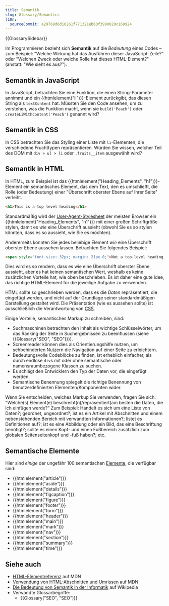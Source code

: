 ```yaml
---
title: Semantik
slug: Glossary/Semantics
l10n:
  sourceCommit: a29769d6d10261f771321eb60f3990029c160924
---
```


{{GlossarySidebar}}

Im Programmieren bezieht sich **Semantik** auf die _Bedeutung_ eines Codes – zum Beispiel: "Welche Wirkung hat das Ausführen dieser JavaScript-Zeile?" oder "Welchen Zweck oder welche Rolle hat dieses HTML-Element?" (anstatt: "Wie sieht es aus?").

## Semantik in JavaScript

In JavaScript, betrachten Sie eine Funktion, die einen String-Parameter annimmt und ein {{htmlelement("li")}}-Element zurückgibt, das diesen String als `textContent` hat. Müssten Sie den Code ansehen, um zu verstehen, was die Funktion macht, wenn sie `build('Peach')` oder `createLiWithContent('Peach')` genannt wird?

## Semantik in CSS

In CSS betrachten Sie das Styling einer Liste mit `li`-Elementen, die verschiedene Fruchttypen repräsentieren. Würden Sie wissen, welcher Teil des DOM mit `div > ul > li` oder `.fruits__item` ausgewählt wird?

## Semantik in HTML

In HTML, zum Beispiel ist das {{htmlelement("Heading_Elements", "h1")}}-Element ein semantisches Element, das dem Text, den es umschließt, die Rolle (oder Bedeutung) einer "Überschrift oberster Ebene auf Ihrer Seite" verleiht.

```html
<h1>This is a top level heading</h1>
```

Standardmäßig wird der [User-Agent-Stylesheet](/de/docs/Web/CSS/CSS_cascade/Cascade#user-agent_stylesheets) der meisten Browser ein {{htmlelement("Heading_Elements", "h1")}} mit einer großen Schriftgröße stylen, damit es _wie_ eine Überschrift aussieht (obwohl Sie es so stylen könnten, dass es so aussieht, wie Sie es möchten).

Andererseits könnten Sie jedes beliebige Element _wie_ eine Überschrift oberster Ebene aussehen lassen. Betrachten Sie folgendes Beispiel:

```html
<span style="font-size: 32px; margin: 21px 0;">Not a top-level heading!</span>
```

Dies wird es so rendern, dass es wie eine Überschrift oberster Ebene aussieht, aber es hat keinen semantischen Wert, weshalb es keine zusätzlichen Vorteile hat, wie oben beschrieben. Es ist daher eine gute Idee, das richtige HTML-Element für die jeweilige Aufgabe zu verwenden.

HTML sollte so geschrieben werden, dass es die _Daten_ repräsentiert, die eingefügt werden, und nicht auf der Grundlage seiner standardmäßigen Darstellung gestaltet wird. Die Präsentation (wie es aussehen sollte) ist ausschließlich die Verantwortung von [CSS](/de/docs/Web/CSS).

Einige Vorteile, semantisches Markup zu schreiben, sind:

- Suchmaschinen betrachten den Inhalt als wichtige Schlüsselwörter, um das Ranking der Seite in Suchergebnissen zu beeinflussen (siehe {{Glossary("SEO", "SEO")}}).
- Screenreader können dies als Orientierungshilfe nutzen, um sehbehinderten Nutzern die Navigation auf einer Seite zu erleichtern.
- Bedeutungsvolle Codeblöcke zu finden, ist erheblich einfacher, als durch endlose `div`s mit oder ohne semantische oder namensraumbezogene Klassen zu suchen.
- Es schlägt den Entwicklern den Typ der Daten vor, die eingefügt werden.
- Semantische Benennung spiegelt die richtige Benennung von benutzerdefinierten Elementen/Komponenten wider.

Wenn Sie entscheiden, welches Markup Sie verwenden, fragen Sie sich: "Welche(s) Element(e) beschreibt(n)/repräsentiert(am besten die Daten, die ich einfügen werde?" Zum Beispiel: Handelt es sich um eine Liste von Daten?; geordnet, ungeordnet?; ist es ein Artikel mit Abschnitten und einem nebenstehenden Bereich mit verwandten Informationen?; listet es Definitionen auf?; ist es eine Abbildung oder ein Bild, das eine Beschriftung benötigt?; sollte es einen Kopf- und einen Fußbereich zusätzlich zum globalen Seitenseitenkopf und -fuß haben?; etc.

## Semantische Elemente

Hier sind _einige_ der ungefähr 100 semantischen [Elemente](/de/docs/Web/HTML/Element), die verfügbar sind:

- {{htmlelement("article")}}
- {{htmlelement("aside")}}
- {{htmlelement("details")}}
- {{htmlelement("figcaption")}}
- {{htmlelement("figure")}}
- {{htmlelement("footer")}}
- {{htmlelement("form")}}
- {{htmlelement("header")}}
- {{htmlelement("main")}}
- {{htmlelement("mark")}}
- {{htmlelement("nav")}}
- {{htmlelement("section")}}
- {{htmlelement("summary")}}
- {{htmlelement("time")}}

## Siehe auch

- [HTML-Elementreferenz](/de/docs/Web/HTML/Element#inline_text_semantics) auf MDN
- [Verwendung von HTML-Abschnitten und Umrissen](/de/docs/Web/HTML/Element/Heading_Elements#usage_notes) auf MDN
- [Die Bedeutung von Semantik in der Informatik](https://en.wikipedia.org/wiki/Semantics#Computer_science) auf Wikipedia
- Verwandte Glossarbegriffe:
  - {{Glossary("SEO", "SEO")}}
